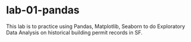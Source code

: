 # lab-01-pandas
This lab is to practice using Pandas, Matplotlib, Seaborn to do Exploratory Data Analysis on historical building permit records in SF.
